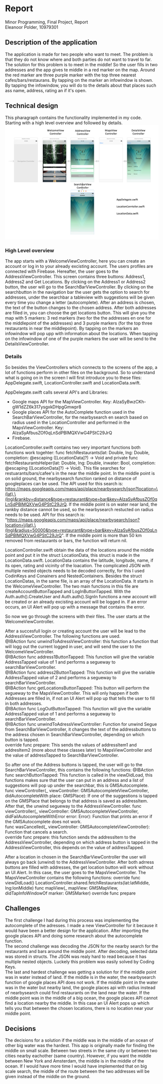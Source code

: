 
# Report
Minor Programming, Final Project, Report  
Eleanoor Polder, 10979301

## Description of the application
The application is made for two people who want to meet. The problem is that they do not know where and both parties do not want to travel to far. The solution for this problem is to meet in the middle! So the user fills in two addresses and the app gives te middle in a red marker on the map. Around the red marker are three purple marker with the top three nearest cafes/bars/restaurans. By tapping on the marker an infowindow is shown. By tapping the infowindow, you will do to the details about that places such ass name, address, rating an if it's open. 

## Technical design
This pharagraph contains the functionality implemented in my code. Starting with a high level overview and followed by details. 
![Design](doc/Design.png)

### High Level overview
The app starts with a WelcomeViewController, here you can create an account or log in to your already excisting account. The users profiles are connected with Firebase. Hereafter, the user goes to the AddressViewController. This screen contains three buttons: Address1, Address2 and Get Locations. By clicking on the Address1 or Address2 button, the user will go to the SearchBarViewController. By clicking on the searchbutton in the navigation bar the user gets the option to search for addresses, under the searchbar a tableview with suggestions will be given every time you change a letter (autocomplete). After an address is chosen, the text of the button changes to the chosen address. After both addresses are filled in, you can choose the get locations button. This will give you the map with 5 markers: 3 red markers (two for the the addresses en one for the middlepoint of the addresses) and 3 purple markers (for the top three restaurants in near the middlepoint). By tapping on the markers an infowindow will pop upp with information about the locations. When tapping on the infowindow of one of the purple markers the user will be send to the DetailsViewController. 

### Details
So besides the ViewControllers which connects to the screens of the app, a lot of functions perform in other files on the background. So to understand what is going on in the screen I will first introduce you to these files: AppDelegate.swift, LocationController.swift and LocationData.swift. 

AppDelegate.swift calls several API's and Libraries:
* Google maps API for the MapViewController. Key: AIzaSyBwzCKh-gW1dZZ6k317ysgxkDHpgGmwpr8
* Google places API for the AutoComplete function used in the SearchBarViewController, for the nearbysearch en search based on radius used in the LocationController and performed in the MapsViewController. Key: AIzaSyAfbusZOf0qLnSdPBlMQXVwG4PStC29JrQ
* Firebase.

LocationController.swift contains two very important functions both functions work togehter: func fetchRestaurants(lat: Double, lng: Double, completion: @escaping ([LocationData]?) -> Void and private func fetchRestaurantsHelper(lat: Double, lng: Double, inwater: Bool, completion: @escaping ([LocationData]?) -> Void). This file searches for restuarants/bars/cafee's in the near the middle point. In the middle point is on solid ground, the nearbysearch function ranked on distance of googleplaces can be used. The API used for this search is: https://maps.googleapis.com/maps/api/place/nearbysearch/json?location=\(lat),\(lng)&rankby=distance&type=restaurant&type=bar&key=AIzaSyAfbusZOf0qLnSdPBlMQXVwG4PStC29JrQ. If the middle point is on water near land, the rankby distance cannot be used, so the nearbysearch restucted on radius needs to be used. API for this search is: "https://maps.googleapis.com/maps/api/place/nearbysearch/json?location=\(lat),\(lng)&radius=50000&type=restaurant&type=bar&key=AIzaSyAfbusZOf0qLnSdPBlMQXVwG4PStC29JrQ". If the middle point is more than 50 km removed from restaurants or bars, the function will return nil. 

LocationController.swift obtain the data of the locations around the middle point and put it in the struct LocationData, this struct is made in the LocationData.swift. LocationData contains the latitude, longitude, name, if its open, rating and vicinity of the loacation. The complicated JSON with multiple nested objects needs to be decoded correctly, for this I used CodinKeys and Conainers and NestedContainers. Besides the struct LocationDatas, in the same file, is an array of the LocationData. 
It starts in the WelcomeViewController. The two main functions in this file are createAccountButtonTapped and LogInButtonTapped. With the Auth.auth().CreateUser and Auth.auth().SignIn functions a new account will be created or an already excisting account will be logged in. If an error occurs, an UI Alert will pop up with a message that contains the error. 

So now we go through the screens with their files. The user starts at the WelcomeViewController. 

After a succesfull login or creating account the user will be lead to the AddressViewController. The following functions are used.   
@IBAction func unwindToAdressViewController: this function a function that will logg out the current logged in user, and will send the user to the WelcomeViewController.     
@IBAction func address1ButtonTapped: This function will give the variable AddressTapped value of 1 and performs a segueway to searchBarViewController.     
@IBAction func address2ButtonTapped: This function will give the variable AddressTapped value of 2 and performs a segueway to searchBarViewController.     
@IBAction func getLocationsButtonTapped: This button will perform the segueway to the MapsViewController. This will only happen if both Addresses are filled in, if not an UI Alert will pop up that tells the user to fill in both addresses.     
@IBAction func LogOutButtonTapped: This function will give the variable AddressTapped value of 1 and performs a segueway to searchBarViewController.   
@IBAction func unwindToAdressViewController:  Function for unwind Segue from SearchBarViewController, it changes the text of the addressbuttons to the address chosen in SearchBarViewController, depending on which button is tapped.  
override func prepare: This sends the values of addressItem1 and addresItem2 (more about these classes later) to MapsViewController and the value of addressTapped to SearchBarViewController.       


So after one of the Address buttons is tapped, the user will go to the SearchBarViewController, this contains the following functions:
@IBAction func searchButtonTapped: This function is called in the viewDidLoad, this functions makes sure that the user can put in an address and a list of suggestions will pop up under the searchbar, this is GMSAutocomplete.  
func viewController(_ viewController: GMSAutocompleteViewController, didAutocompleteWith place: GMSPlace): If one of the suggestions is tapped on the GMSPlace that belongs to that address is saved as addressItem. After that, the unwind segueway to the AddressViewController. 
func viewController(_ viewController: GMSAutocompleteViewController, didFailAutocompleteWithError error: Error): Function that prints an error if the GMSAutocomplete does not work.    
func wasCancelled(_ viewController: GMSAutocompleteViewController): Function that cancels a search.  
override func prepare: this function sends the addressItem to the AddressViewController, depending on which address button is tapped in the AddressViewController, this depends on the value of addressTapped.   

After a location in chosen in the SearchBarViewController the user will always go back (unwind) to the AddressViewController. After both adrress buttons are filled with addresses, the get location button will work without an UI Alert. In this case, the user goes to the MapsViewController. The MapsViewController contains the following functions:
override func viewDidLoad() 
LocationController.shared.fetchRestaurants(lat:latMiddle, lng:lonMiddle)
func mapView(_ mapView: GMSMapView, didTapInfoWindowOf marker: GMSMarker)
override func prepare





## Challenges
The first challenge I had during this process was implementing the autocomplete of the adresses. I made a new ViewController for it because it would have been a better design for the application. After importing the google places API and doing some research about the autocomplete function.  
The second challenge was decoding the JSON for the nearby search for the restaurants and bars around the middle point. After decoding, selected data was stored in structs. The JSON was realy hard to read because it has multiple nested objects. Luckely this problem was easily solved by Coding Keys.   
The last and hardest challenge was getting a solution for if the middle point was in water instead of land. If the middle is in the water, the nearbysearch function of google places API does not work. If the middle point in the water was in the water but nearby land, the google places api with radius instead of nearbysearch could find restaurants on the land near the water. If the middle point was in the middle of a big ocean, the google places API cannot find a location nearby the middle. In this case an UI Alert pops up which tells you that between the chosen locations, there is no location near your middle point. 

## Decisions 
The decisions for a solution if the middle was in the middle of an ocean of other big water was the hardest. This app is originally made for finding the middle on small scale. Between two streets in the same city or between two cities nearby eachother (same country). However, if you want the middle between New York and Amsterdam, the middle is in the middle of the ocean. If I would have more time I would have implemented that on big scale search, the middle of the route between the two addresses will be given instead of the middle on the ground. 



